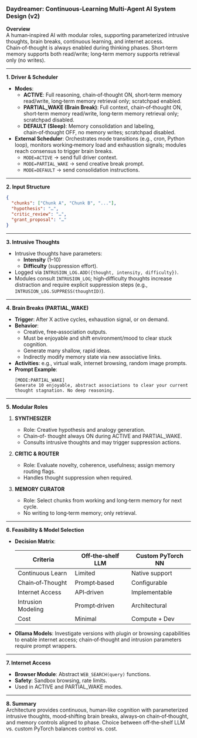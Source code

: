 ### Daydreamer: Continuous‑Learning Multi‑Agent AI System Design (v2)

**Overview**\
A human‑inspired AI with modular roles, supporting parameterized intrusive thoughts, brain breaks, continuous learning, and internet access. Chain‑of‑thought is always enabled during thinking phases. Short‑term memory supports both read/write; long‑term memory supports retrieval only (no writes).

---

**1. Driver & Scheduler**

- **Modes**:
  - **ACTIVE**: Full reasoning, chain‑of‑thought ON, short‑term memory read/write, long‑term memory retrieval only; scratchpad enabled.
  - **PARTIAL\_WAKE (Brain Break)**: Full context, chain‑of‑thought ON, short‑term memory read/write, long‑term memory retrieval only; scratchpad disabled.
  - **DEFAULT (Sleep)**: Memory consolidation and labeling, chain‑of‑thought OFF, no memory writes; scratchpad disabled.
- **External Scheduler**: Orchestrates mode transitions (e.g., cron, Python loop), monitors working‑memory load and exhaustion signals; modules reach consensus to trigger brain breaks.
  - `MODE=ACTIVE` → send full driver context.
  - `MODE=PARTIAL_WAKE` → send creative break prompt.
  - `MODE=DEFAULT` → send consolidation instructions.

---

**2. Input Structure**

```json
{
  "chunks": ["Chunk A", "Chunk B", "..."],
  "hypothesis": "…",
  "critic_review": "…",
  "grant_proposal": "…"
}
```

---

**3. Intrusive Thoughts**

- Intrusive thoughts have parameters:
  - **Intensity** (1–10)
  - **Difficulty** (suppression effort).
- Logged via `INTRUSION_LOG.ADD({thought, intensity, difficulty})`.
- Modules consult `INTRUSION_LOG`; high‑difficulty thoughts increase distraction and require explicit suppression steps (e.g., `INTRUSION_LOG.SUPPRESS(thoughtID)`).

---

**4. Brain Breaks (PARTIAL\_WAKE)**

- **Trigger**: After X active cycles, exhaustion signal, or on demand.
- **Behavior**:
  - Creative, free‑association outputs.
  - Must be enjoyable and shift environment/mood to clear stuck cognition.
  - Generate many shallow, rapid ideas.
  - Indirectly modify memory state via new associative links.
- **Activities**: e.g., virtual walk, internet browsing, random image prompts.
- **Prompt Example**:
  ```text
  [MODE:PARTIAL_WAKE]
  Generate 10 enjoyable, abstract associations to clear your current thought stagnation. No deep reasoning.
  ```

---

**5. Modular Roles**

1. **SYNTHESIZER**

   - Role: Creative hypothesis and analogy generation.
   - Chain‑of‑ thought always ON during ACTIVE and PARTIAL\_WAKE.
   - Consults intrusive thoughts and may trigger suppression actions.

2. **CRITIC & ROUTER**

   - Role: Evaluate novelty, coherence, usefulness; assign memory routing flags.
   - Handles thought suppression when required.

3. **MEMORY CURATOR**

   - Role: Select chunks from working and long‑term memory for next cycle.
   - No writing to long‑term memory; only retrieval.

---

**6. Feasibility & Model Selection**

- **Decision Matrix**:

  | Criteria           | Off‑the‑shelf LLM | Custom PyTorch NN |
  | ------------------ | ----------------- | ----------------- |
  | Continuous Learn   | Limited           | Native support    |
  | Chain‑of‑Thought   | Prompt‑based      | Configurable      |
  | Internet Access    | API‑driven        | Implementable     |
  | Intrusion Modeling | Prompt‑driven     | Architectural     |
  | Cost               | Minimal           | Compute + Dev     |

- **Ollama Models**: Investigate versions with plugin or browsing capabilities to enable internet access; chain‑of‑thought and intrusion parameters require prompt wrappers.

---

**7. Internet Access**

- **Browser Module**: Abstract `WEB_SEARCH(query)` functions.
- **Safety**: Sandbox browsing, rate limits.
- Used in ACTIVE and PARTIAL\_WAKE modes.

---

**8. Summary**\
Architecture provides continuous, human‑like cognition with parameterized intrusive thoughts, mood‑shifting brain breaks, always‑on chain‑of‑thought, and memory controls aligned to phase. Choice between off‑the‑shelf LLM vs. custom PyTorch balances control vs. cost.

